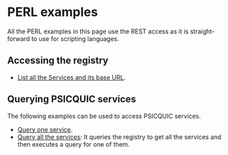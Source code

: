 # PERL examples

All the PERL examples in this page use the REST access as it is straight-forward to use for scripting languages.

## Accessing the registry

* [List all the Services and its base URL](https://github.com/PSICQUIC/psicquic-registry-client/blob/master/src/example/perl/read-registry.pl).

## Querying PSICQUIC services

The following examples can be used to access PSICQUIC services.

* [Query one service](https://github.com/PSICQUIC/psicquic-solr-ws/blob/master/src/example/perl/read-single-psicquic.pl).
* [Query all the services](https://github.com/PSICQUIC/psicquic-solr-ws/blob/master/src/example/perl/read-all-psicquic.pl): It queries the registry to get all the services and then executes a query for one of them.

